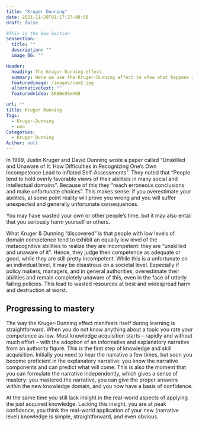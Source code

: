 ```yaml
---
title: "Kruger Dunning"
date: 2021-11-28T01:17:27-08:00
draft: false

#This is the Seo Section
Seosection:
  title: ""
  description: ""
  image_OG: ""

Header:
  heading: The Kruger-Dunning effect
  summary: Here we use the Kruger-Dunning effect to show what happens if you do not acquire real-world comptences and instead get stuck in a narrative or ideology that you take, by default as true, because you avoid testing it in the real world.
  featuredimage: /images/cam2.jpg
  alternativetext: ""
  featuredvideo: 6R8Bn9SmVG8

url: ""
title: Kruger Dunning
Tags:
  - Kruger-Dunning
  - omo
Categories:
  - Kruger-Dunning
Author: null
---
```

In 1999, Justin Kruger and David Dunning wrote a paper called “Unskilled and Unaware of It: How Difficulties in Recognizing One’s Own Incompetence Lead to Inflated Self-Assessments”. They noted that “People tend to hold overly favorable views of their abilities in many social and intellectual domains”. Because of this they “reach erroneous conclusions and make unfortunate choices”. This makes sense: if you overestimate your abilities, at some point reality will prove you wrong and you will suffer unexpected and generally unfortunate consequences.

You may have wasted your own or other people’s time, but it may also entail that you seriously harm yourself or others.

What Kruger & Dunning “discovered” is that people with low levels of domain competence tend to exhibit an equally low level of the metacognitive abilities to realize they are incompetent: they are “unskilled and unaware of it”. Hence, they judge their competence as adequate or good, while they are still pretty incompetent. While this is a unfortunate on an individual level, it may be disastrous on a societal level. Especially if policy makers, managers, and in general authorities, overestimate their abilities and remain completely unaware of this, even in the face of utterly failing policies. This lead to wasted resources at best and widespread harm and destruction at worst.

## Progressing to mastery
The way the Kruger-Dunning effect manifests itself during learning is straightforward. When you do not know anything about a topic you rate your competence as low. Most knowledge acquisition starts – rapidly and without much effort – with the adoption of an informative and explanatory narrative from an authority figure. This is the first step of knowledge and skill acquisition. Initially you need to hear the narrative a few times, but soon you become proficient in the explanatory narrative: you know the narrative components and can predict what will come. This is also the moment that you can formulate the narrative independently, which gives a sense of mastery: you mastered the narrative, you can give the proper answers within the new knowledge domain, and you now have a basis of confidence.

At the same time you still lack insight in the real-world aspects of applying the just acquired knowledge. Lacking this insight, you are at peak confidence, you think the real-world application of your new (narrative level) knowledge is simple, straightforward, and even obvious.
